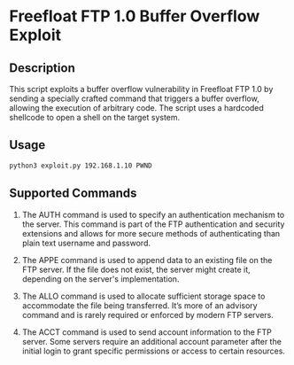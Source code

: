 # Freefloat FTP 1.0 Buffer Overflow Exploit

## Description

This script exploits a buffer overflow vulnerability in Freefloat FTP 1.0 by sending a specially crafted command that triggers a buffer overflow, allowing the execution of arbitrary code. The script uses a hardcoded shellcode to open a shell on the target system.

## Usage

```sh
python3 exploit.py 192.168.1.10 PWND
```

## Supported Commands

1. The AUTH command is used to specify an authentication mechanism to the server. This command is part of the FTP authentication and security extensions and allows for more secure methods of authenticating than plain text username and password.


2. The APPE command is used to append data to an existing file on the FTP server. If the file does not exist, the server might create it, depending on the server's implementation.


3. The ALLO command is used to allocate sufficient storage space to accommodate the file being transferred. It’s more of an advisory command and is rarely required or enforced by modern FTP servers.


4. The ACCT command is used to send account information to the FTP server. Some servers require an additional account parameter after the initial login to grant specific permissions or access to certain resources.
